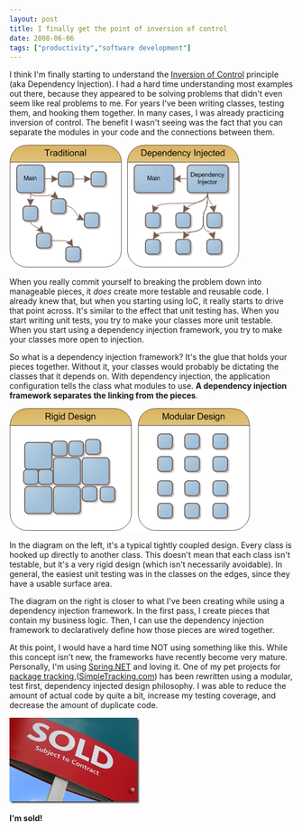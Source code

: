 ```yaml
---
layout: post
title: I finally get the point of inversion of control
date: 2008-06-06
tags: ["productivity","software development"]
---
```


I think I'm finally starting to understand the [Inversion of Control](http://en.wikipedia.org/wiki/Inversion_of_Control) principle (aka Dependency Injection). I had a hard time understanding most examples out there, because they appeared to be solving problems that didn't even seem like real problems to me. For years I've been writing classes, testing them, and hooking them together. In many cases, I was already practicing inversion of control. The benefit I wasn't seeing was the fact that you can separate the modules in your code and the connections between them.

![traditional-vs-di](traditional-vs-di.gif) 

When you really commit yourself to breaking the problem down into manageable pieces, it _does_ create more testable and reusable code. I already knew that, but when you starting using IoC, it really starts to drive that point across. It's similar to the effect that unit testing has. When you start writing unit tests, you try to make your classes more unit testable. When you start using a dependency injection framework, you try to make your classes more open to injection.

So what is a dependency injection framework? It's the glue that holds your pieces together. Without it, your classes would probably be dictating the classes that it depends on. With dependency injection, the application configuration tells the class what modules to use. **A dependency injection framework separates the linking from the pieces**.

![ioc diagrams](ioc-diagrams.gif)&#160; 

In the diagram on the left, it's a typical tightly coupled design. Every class is hooked up directly to another class. This doesn't mean that each class isn't testable, but it's a very rigid design (which isn't necessarily avoidable). In general, the easiest unit testing was in the classes on the edges, since they have a usable surface area.

The diagram on the right is closer to what I've been creating while using a dependency injection framework. In the first pass, I create pieces that contain my business logic. Then, I can use the dependency injection framework to declaratively define how those pieces are wired together.

At this point, I would have a hard time NOT using something like this. While this concept isn't new, the frameworks have recently become very mature. Personally, I'm using [Spring.NET](http://www.springframework.net/) and loving it. One of my pet projects for [package tracking](http://www.simpletracking.com),([SimpleTracking.com](http://www.SimpleTracking.com)) has been rewritten using a modular, test first, dependency injected design philosophy. I was able to reduce the amount of actual code by quite a bit, increase my testing coverage, and decrease the amount of duplicate code.

![Sold](sold.jpg) 

**I'm sold!**